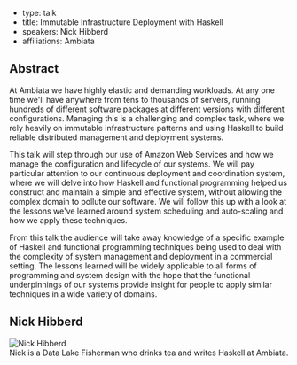 - type: talk
- title: Immutable Infrastructure Deployment with Haskell
- speakers: Nick Hibberd
- affiliations: Ambiata

## Abstract 

At Ambiata we have highly elastic and demanding workloads. At any one time we'll have anywhere from tens to thousands of servers, running hundreds of different software packages at different versions with different configurations. Managing this is a challenging and complex task, where we rely heavily on immutable infrastructure patterns and using Haskell to build reliable distributed management and deployment systems.

This talk will step through our use of Amazon Web Services and how we manage the configuration and lifecycle of our systems. We will pay particular attention to our continuous deployment and coordination system, where we will delve into how Haskell and functional programming helped us construct and maintain a simple and effective system, without allowing the complex domain to pollute our software. We will follow this up with a look at the lessons we've learned around system scheduling and auto-scaling and how we apply these techniques.

From this talk the audience will take away knowledge of a specific example of Haskell and functional programming techniques being used to deal with the complexity of system management and deployment in a commercial setting. The lessons learned will be widely applicable to all forms of programming and system design with the hope that the functional underpinnings of our systems provide insight for people to apply similar techniques in a wide variety of domains.

## Nick Hibberd

<div class="row" media:type="text/omd">

<div class="medium-4 columns">
<img src="img/nick-hibberd.jpg" alt="Nick Hibberd"></img>
</div>

<div class="medium-8 columns" media:type="text/omd">
Nick is a Data Lake Fisherman who drinks tea and writes Haskell at Ambiata.
</div>
</div>
